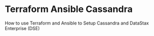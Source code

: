 # Terraform Ansible Cassandra
How to use Terraform and Ansible to Setup Cassandra and DataStax Enterprise (DSE)
